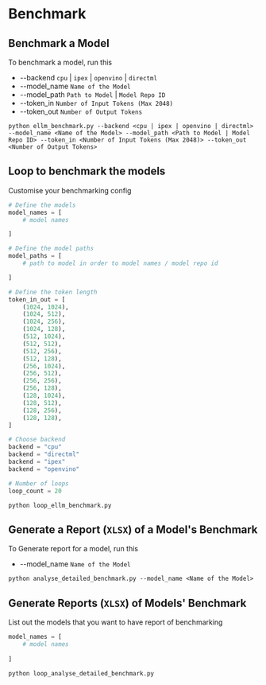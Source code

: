 # Benchmark

## Benchmark a Model
To benchmark a model, run this
* --backend `cpu` | `ipex` | `openvino` | `directml`
* --model_name `Name of the Model`
* --model_path `Path to Model` | `Model Repo ID`
* --token_in `Number of Input Tokens (Max 2048)`
* --token_out `Number of Output Tokens`

```shell
python ellm_benchmark.py --backend <cpu | ipex | openvino | directml> --model_name <Name of the Model> --model_path <Path to Model | Model Repo ID> --token_in <Number of Input Tokens (Max 2048)> --token_out <Number of Output Tokens>
```


## Loop to benchmark the models
Customise your benchmarking config
```python
# Define the models
model_names = [
    # model names

]

# Define the model paths
model_paths = [
    # path to model in order to model names / model repo id

]

# Define the token length
token_in_out = [
    (1024, 1024),
    (1024, 512),
    (1024, 256),
    (1024, 128),
    (512, 1024),
    (512, 512),
    (512, 256),
    (512, 128),
    (256, 1024),
    (256, 512),
    (256, 256),
    (256, 128),
    (128, 1024),
    (128, 512),
    (128, 256),
    (128, 128),
]

# Choose backend
backend = "cpu"
backend = "directml"
backend = "ipex"
backend = "openvino"

# Number of loops
loop_count = 20
```
```shell
python loop_ellm_benchmark.py
```

## Generate a Report (`XLSX`) of a Model's Benchmark
To Generate report for a model, run this
* --model_name `Name of the Model`
```shell
python analyse_detailed_benchmark.py --model_name <Name of the Model>
```

## Generate Reports (`XLSX`) of Models' Benchmark
List out the models that you want to have report of benchmarking
```python
model_names = [
    # model names
    
]
```
```shell
python loop_analyse_detailed_benchmark.py
```
